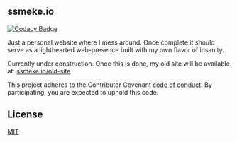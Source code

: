 ## ssmeke.io

[![Codacy Badge](https://api.codacy.com/project/badge/Grade/845e104c54924c9f932db35538092a59)](https://www.codacy.com/app/ssmeke/salomonsmeke.github.io?utm_source=github.com&amp;utm_medium=referral&amp;utm_content=SalomonSmeke/salomonsmeke.github.io&amp;utm_campaign=Badge_Grade)

Just a personal website where I mess around. Once complete it should serve as a lighthearted web-presence built with my own flavor of insanity.

Currently under construction. Once this is done, my old site will be available at:
[ssmeke.io/old-site](http://ssmeke.io/old-site)

This project adheres to the Contributor Covenant [code of conduct](CODE_OF_CONDUCT.md).
By participating, you are expected to uphold this code.

## License

[MIT](LICENSE.txt)
